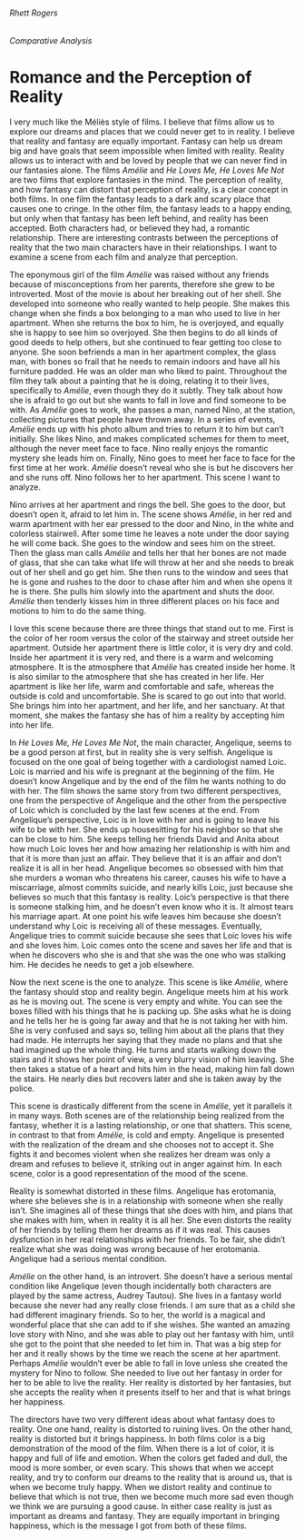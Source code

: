 ###### Rhett Rogers
###### Comparative Analysis

# Romance and the Perception of Reality

I very much like the Méliès style of films. I believe that films allow us to explore our dreams and places that we could never get to in reality.  I believe that reality and fantasy are equally important. Fantasy can help us dream big and have goals that seem impossible when limited with reality.  Reality allows us to interact with and be loved by people that we can never find in our fantasies alone. The films *Amélie* and *He Loves Me, He Loves Me Not* are two films that explore fantasies in the mind.  The perception of reality, and how fantasy can distort that perception of reality, is a clear concept in both films.  In one film the fantasy leads to a dark and scary place that causes one to cringe.  In the other film, the fantasy leads to a happy ending, but only when that fantasy has been left behind, and reality has been accepted.  Both characters had, or believed they had, a romantic relationship.  There are interesting contrasts between the perceptions of reality that the two main characters have in their relationships. I want to examine a scene from each film and analyze that perception.

The eponymous girl of the film *Amélie* was raised without any friends because of misconceptions from her parents, therefore she grew to be introverted.  Most of the movie is about her breaking out of her shell.  She developed into someone who really wanted to help people. She makes this change when she finds a box belonging to a man who used to live in her apartment. When she returns the box to him, he is overjoyed, and equally she is happy to see him so overjoyed. She then begins to do all kinds of good deeds to help others, but she continued to fear getting too close to anyone.  She soon befriends a man in her apartment complex, the glass man, with bones so frail that he needs to remain indoors and have all his furniture padded. He was an older man who liked to paint. Throughout the film they talk about a painting that he is doing, relating it to their lives, specifically to *Amélie*, even though they do it subtly.  They talk about how she is afraid to go out but she wants to fall in love and find someone to be with.  As *Amélie* goes to work, she passes a man, named Nino, at the station, collecting pictures that people have thrown away.   In a series of events, *Amélie* ends up with his photo album and tries to return it to him but can’t initially.  She likes Nino, and makes complicated schemes for them to meet, although the never meet face to face. Nino really enjoys the romantic mystery she leads him on. Finally, Nino goes to meet her face to face for the first time at her work.  *Amélie* doesn’t reveal who she is but he discovers her and she runs off.  Nino follows her to her apartment. This scene I want to analyze.

Nino arrives at her apartment and rings the bell.  She goes to the door, but doesn’t open it, afraid to let him in.  The scene shows *Amélie*, in her red and warm apartment with her ear pressed to the door and Nino, in the white and colorless stairwell.  After some time he leaves a note under the door saying he will come back.  She goes to the window and sees him on the street.  Then the glass man calls *Amélie* and tells her that her bones are not made of glass, that she can take what life will throw at her and she needs to break out of her shell and go get him. She then runs to the window and sees that he is gone and rushes to the door to chase after him and when she opens it he is there.  She pulls him slowly into the apartment and shuts the door.  *Amélie* then tenderly kisses him in three different places on his face and motions to him to do the same thing. 

I love this scene because there are three things that stand out to me.  First is the color of her room versus the color of the stairway and street outside her apartment.  Outside her apartment there is little color, it is very dry and cold.  Inside her apartment it is very red, and there is a warm and welcoming atmosphere.  It is the atmosphere that *Amélie* has created inside her home.  It is also similar to the atmosphere that she has created in her life.  Her apartment is like her life, warm and comfortable and safe, whereas the outside is cold and uncomfortable.  She is scared to go out into that world.  She brings him into her apartment, and her life, and her sanctuary.  At that moment, she makes the fantasy she has of him a reality by accepting him into her life. 

In *He Loves Me, He Loves Me Not*, the main character, Angelique, seems to be a good person at first, but in reality she is very selfish. Angelique is focused on the one goal of being together with a cardiologist named Loic. Loic is married and his wife is pregnant at the beginning of the film.  He doesn’t know Angelique and by the end of the film he wants nothing to do with her.  The film shows the same story from two different perspectives, one from the perspective of Angelique and the other from the perspective of Loic which is concluded by the last few scenes at the end.  From Angelique’s perspective, Loic is in love with her and is going to leave his wife to be with her.  She ends up housesitting for his neighbor so that she can be close to him. She keeps telling her friends David and Anita about how much Loic loves her and how amazing her relationship is with him and that it is more than just an affair. They believe that it is an affair and don’t realize it is all in her head.  Angelique becomes so obsessed with him that she murders a woman who threatens his career, causes his wife to have a miscarriage, almost commits suicide, and nearly kills Loic, just because she believes so much that this fantasy is reality.  Loic’s perspective is that there is someone stalking him, and he doesn’t even know who it is.  It almost tears his marriage apart.  At one point his wife leaves him because she doesn’t understand why Loic is receiving all of these messages.  Eventually, Angelique tries to commit suicide because she sees that Loic loves his wife and she loves him.  Loic comes onto the scene and saves her life and that is when he discovers who she is and that she was the one who was stalking him.  He decides he needs to get a job elsewhere.

Now the next scene is the one to analyze.  This scene is like *Amélie*, where the fantasy should stop and reality begin.  Angelique meets him at his work as he is moving out.  The scene is very empty and white. You can see the boxes filled with his things that he is packing up.  She asks what he is doing and he tells her he is going far away and that he is not taking her with him.  She is very confused and says so, telling him about all the plans that they had made.  He interrupts her saying that they made no plans and that she had imagined up the whole thing.  He turns and starts walking down the stairs and it shows her point of view, a very blurry vision of him leaving. She then takes a statue of a heart and hits him in the head, making him fall down the stairs.  He nearly dies but recovers later and she is taken away by the police.  
  
This scene is drastically different from the scene in *Amélie*, yet it parallels it in many ways.  Both scenes are of the relationship being realized from the fantasy, whether it is a lasting relationship, or one that shatters.  This scene, in contrast to that from *Amélie*, is cold and empty.  Angelique is presented with the realization of the dream and she chooses not to accept it.  She fights it and becomes violent when she realizes her dream was only a dream and refuses to believe it, striking out in anger against him.  In each scene, color is a good representation of the mood of the scene.
  
Reality is somewhat distorted in these films.  Angelique has erotomania, where she believes she is in a relationship with someone when she really isn’t.  She imagines all of these things that she does with him, and plans that she makes with him, when in reality it is all her.  She even distorts the reality of her friends by telling them her dreams as if it was real.  This causes dysfunction in her real relationships with her friends.  To be fair, she didn’t realize what she was doing was wrong because of her erotomania.  Angelique had a serious mental condition.  

*Amélie* on the other hand, is an introvert.  She doesn’t have a serious mental condition like Angelique (even though incidentally both characters are played by the same actress, Audrey Tautou).  She lives in a fantasy world because she never had any really close friends.  I am sure that as a child she had different imaginary friends.  So to her, the world is a magical and wonderful place that she can add to if she wishes.  She wanted an amazing love story with Nino, and she was able to play out her fantasy with him, until she got to the point that she needed to let him in.  That was a big step for her and it really shows by the time we reach the scene at her apartment.  Perhaps *Amélie* wouldn’t ever be able to fall in love unless she created the mystery for Nino to follow.  She needed to live out her fantasy in order for her to be able to live the reality.  Her reality is distorted by her fantasies, but she accepts the reality when it presents itself to her and that is what brings her happiness.
  
The directors have two very different ideas about what fantasy does to reality.  One one hand, reality is distorted to ruining lives.  On the other hand, reality is distorted but it brings happiness.  In both films color is a big demonstration of the mood of the film.  When there is a lot of color, it is happy and full of life and emotion.  When the colors get faded and dull, the mood is more somber, or even scary.  This shows that when we accept reality, and try to conform our dreams to the reality that is around us, that is when we become truly happy.  When we distort reality and continue to believe that which is not true, then we become much more sad even though we think we are pursuing a good cause.  In either case reality is just as important as dreams and fantasy.  They are equally important in bringing happiness, which is the message I got from both of these films.  
